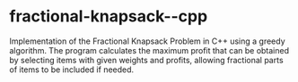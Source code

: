 # fractional-knapsack--cpp
Implementation of the Fractional Knapsack Problem in C++ using a greedy algorithm. The program calculates the maximum profit that can be obtained by selecting items with given weights and profits, allowing fractional parts of items to be included if needed.
